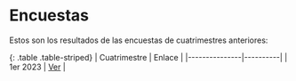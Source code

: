 Encuestas
=========

Estos son los resultados de las encuestas de cuatrimestres anteriores:

{: .table .table-striped}
| Cuatrimestre  |  Enlace  |
|---------------|----------|
| 1er 2023      | [Ver](https://docs.google.com/forms/d/16E6iwmNeTOckhAAkG47WKne0QXtHTSbvbvfnJJ9kIFM/viewanalytics) |
